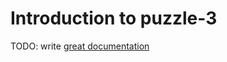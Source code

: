# Introduction to puzzle-3

TODO: write [great documentation](http://jacobian.org/writing/what-to-write/)
